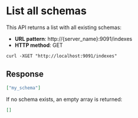 # List all schemas

This API returns a list with all existing schemas:

* **URL pattern**: http://{server_name}:9091/indexes
* **HTTP method**: GET

```shell
curl -XGET "http://localhost:9091/indexes"
```

## Response

```json
["my_schema"]
```

If no schema exists, an empty array is returned:

```json
[]
```
